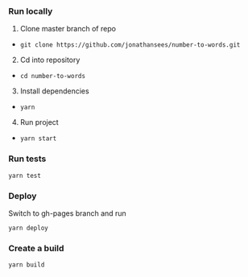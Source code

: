 ### Run locally

1. Clone master branch of repo
  * `git clone https://github.com/jonathansees/number-to-words.git`

2. Cd into repository
  * `cd number-to-words`

3. Install dependencies
  * `yarn`

4. Run project
  * `yarn start`

### Run tests

`yarn test`

### Deploy

Switch to gh-pages branch and run

`yarn deploy`

### Create a build

`yarn build`
